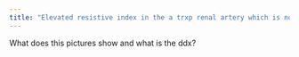 ```yaml
---
title: "Elevated resistive index in the a trxp renal artery which is nonspecific but indicates parenchymal disease with ddx including rejection, ATN, or cyclosporin toxicity."
---
```

What does this pictures show and what is the ddx?


